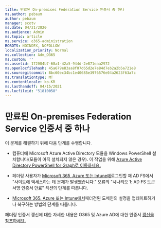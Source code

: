 ```yaml
---
title: 만료된 On-premises Federation Service 인증서 중 하나
ms.author: pebaum
author: pebaum
manager: scotv
ms.date: 04/21/2020
ms.audience: Admin
ms.topic: article
ms.service: o365-administration
ROBOTS: NOINDEX, NOFOLLOW
localization_priority: Normal
ms.collection: Adm_O365
ms.custom: ''
ms.assetid: 172084b7-68a1-42a5-944d-2e871eaa2972
ms.openlocfilehash: 45a679e83aa8f07d65d2e7e84d7eb2a2b5a721e8
ms.sourcegitcommit: 8bc60ec34bc1e40685e3976576e04a2623f63a7c
ms.translationtype: MT
ms.contentlocale: ko-KR
ms.lasthandoff: 04/15/2021
ms.locfileid: "51810058"
---
```

# <a name="one-of-your-on-premises-federation-service-certificates-is-expiring"></a>만료된 On-premises Federation Service 인증서 중 하나

이 문제를 해결하기 위해 다음 단계를 수행합니다.
  
- 컴퓨터에 Microsoft Azure Active Directory 모듈을 Windows PowerShell 설치합니다(모듈이 아직 설치되지 않은 경우). 이 작업을 위해 [Azure Active Directory PowerShell for Graph로 이동하세요. ](https://docs.microsoft.com/powershell/azure/active-directory/install-adv2?view=azureadps-2.0)
    
- 페더링 사용자가 [Microsoft 365, Azure 또는 Intune에](https://support.microsoft.com/help/2713898/there-was-a-problem-accessing-the-site-error-from-ad-fs-when-a-federat)로그인할 때 AD FS에서 "사이트에 액세스하는 데 문제가 발생했습니다." 오류의 "시나리오 1: AD FS 토큰 서명 인증서 만료" 섹션의 단계를 따릅니다.
    
- [Microsoft 365, Azure 또는 Intune에서](https://support.microsoft.com/help/2647048/how-to-update-or-repair-the-settings-of-a-federated-domain-in-office-3)페더전된 도메인의 설정을 업데이트하거나 복구하는 방법의 단계를 따릅니다.
    
페더링 인증서 갱신에 대한 자세한 내용은 O365 및 Azure AD에 대한 인증서 [갱신을 참조하세요.](https://docs.microsoft.com/azure/active-directory/connect/active-directory-aadconnect-o365-certs)
  

